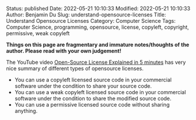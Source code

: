 Status: published
Date: 2022-05-21 10:10:33
Modified: 2022-05-21 10:10:33
Author: Benjamin Du
Slug: understand-opensource-licenses
Title: Understand Opensource Licenses
Category: Computer Science
Tags: Computer Science, programming, opensource, license, copyleft, copyright, permissive, weak copyleft

**Things on this page are fragmentary and immature notes/thoughts of the author. Please read with your own judgement!**


The YouTube video 
[Open-Source License Explained in 5 minutes](https://www.youtube.com/watch?v=MjN-mufsNbQ)
has very nice summary of different types of opensource licenses.

- You can use a copyleft licensed source code in your commercial software 
    under the condition to share your source code.
- You can use a weak copyleft licensed source code in your commercial software 
    under the condition to share the modified source code.
- You can use a permissive licensed source code without sharing anything.
